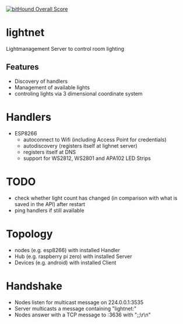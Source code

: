 [![bitHound Overall Score](https://www.bithound.io/github/mostley/lightnet/badges/score.svg)](https://www.bithound.io/github/mostley/lightnet)

# lightnet
Lightmanagement Server to control room lighting

## Features

* Discovery of handlers
* Management of available lights
* controling lights via 3 dimensional coordinate system

# Handlers

* ESP8266
  * autoconnect to Wifi (including Access Point for credentials)
  * autodiscovery (registers itself at lighnet server)
  * registers itself at DNS
  * support for WS2812, WS2801 and APA102 LED Strips

# TODO
* check whether light count has changed (in comparison with what is saved in the API) after restart
* ping handlers if still available

# Topology

* nodes (e.g. esp8266) with installed Handler
* Hub (e.g. raspberry pi zero) with installed Server
* Devices (e.g. android) with installed Client

# Handshake

* Nodes listen for multicast message on 224.0.0.1:3535
* Server multicasts a message containing "lightnet:<server-ip>"
* Nodes answer with a TCP message to <server-ip>:3636 with "<handler-ip>;<handler-id>;<numberOfLeds>\r\n"
